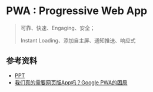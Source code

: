 # PWA : Progressive Web App

> 可靠、快速、Engaging、安全；
> 
> Instant Loading、添加自主屏、通知推送、响应式

## 参考资料

* [PPT](http://huangxuan.me/pwa-in-my-pov/#/2)
* [我们真的需要网页版App吗？Google PWA的困局](http://www.leiphone.com/news/201606/UEiart497WUzS62u.html)
